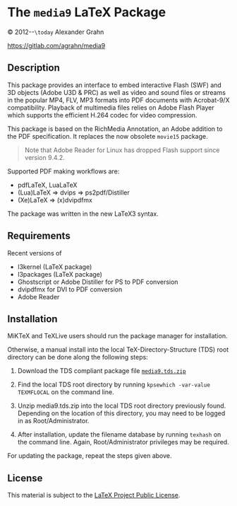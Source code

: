 # The `media9` LaTeX Package

© 2012--`\today` Alexander Grahn

https://gitlab.com/agrahn/media9

## Description

This package provides an interface to embed interactive Flash (SWF) and 3D objects (Adobe U3D & PRC) as well as video and sound files or streams in the popular MP4, FLV, MP3 formats into PDF documents with Acrobat-9/X compatibility. Playback of multimedia files relies on Adobe Flash Player which supports the efficient H.264 codec for video compression.

This package is based on the RichMedia Annotation, an Adobe addition to the PDF specification. It replaces the now obsolete `movie15` package.

>Note that Adobe Reader for Linux has dropped Flash support since version 9.4.2.

Supported PDF making workflows are:
* pdfLaTeX, LuaLaTeX
* (Lua)LaTeX &rArr; dvips &rArr; ps2pdf/Distiller
* (Xe)LaTeX &rArr; (x)dvipdfmx

The package was written in the new LaTeX3 syntax.

## Requirements

Recent versions of
* l3kernel (LaTeX package)
* l3packages (LaTeX package)
* Ghostscript or Adobe Distiller for PS to PDF conversion
* dvipdfmx for DVI to PDF conversion
* Adobe Reader

## Installation

MiKTeX and TeXLive users should run the package manager for installation.

Otherwise, a manual install into the local TeX-Directory-Structure (TDS) root directory can be done along the following steps:

1. Download the TDS compliant package file [`media9.tds.zip`](http://mirror.ctan.org/install/macros/latex/contrib/media9.tds.zip)

2. Find the local TDS root directory by running `kpsewhich -var-value TEXMFLOCAL` on the command line.

3. Unzip media9.tds.zip into the local TDS root directory previously found. Depending on the location of this directory, you may need to be logged in as Root/Administrator.

4. After installation, update the filename database by running `texhash` on the command line. Again, Root/Administrator privileges may be required.

For updating the package, repeat the steps given above.

## License

This material is subject to the [LaTeX Project Public License](http://mirrors.ctan.org/macros/latex/base/lppl.txt).
